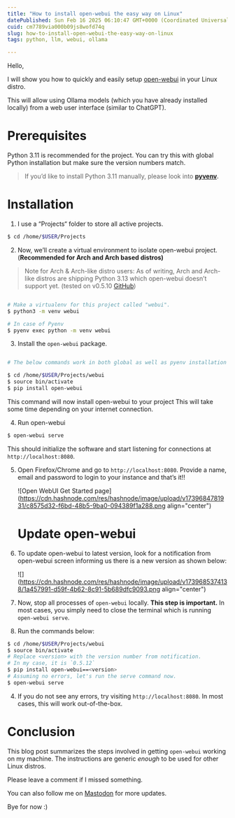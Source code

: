 ```yaml
---
title: "How to install open-webui the easy way on Linux"
datePublished: Sun Feb 16 2025 06:10:47 GMT+0000 (Coordinated Universal Time)
cuid: cm7789via000b09js8wofd74q
slug: how-to-install-open-webui-the-easy-way-on-linux
tags: python, llm, webui, ollama

---
```


Hello,

I will show you how to quickly and easily setup [open-webui](https://github.com/open-webui/open-webui) in your Linux distro.

This will allow using Ollama models (which you have already installed locally) from a web user interface (similar to ChatGPT).

# Prerequisites

Python 3.11 is recommended for the project. You can try this with global Python installation but make sure the version numbers match.

> If you’d like to install Python 3.11 manually, please look into [**pyvenv**](https://github.com/pyenv/pyenv)**.**

# Installation

1. I use a “Projects“ folder to store all active projects.
    

```bash
$ cd /home/$USER/Projects
```

2. Now, we’ll create a virtual environment to isolate open-webui project. (**Recommended for Arch and Arch based distros)**
    

> Note for Arch & Arch-like distro users: As of writing, Arch and Arch-like distros are shipping Python 3.13 which open-webui doesn’t support yet. (tested on v0.5.10 [GitHub](https://github.com/open-webui/open-webui/blob/v0.5.10/pyproject.toml#L115))

```bash

# Make a virtualenv for this project called "webui".
$ python3 -m venv webui

# In case of Pyenv
$ pyenv exec python -m venv webui 
```

3. Install the `open-webui` package.
    

```bash

# The below commands work in both global as well as pyenv installation of Python

$ cd /home/$USER/Projects/webui
$ source bin/activate
$ pip install open-webui
```

This command will now install open-webui to your project This will take some time depending on your internet connection.

4. Run open-webui
    

```bash
$ open-webui serve
```

This should initialize the software and start listening for connections at `http://localhost:8080`.

5. Open Firefox/Chrome and go to `http://localhost:8080`. Provide a name, email and password to login to your instance and that’s it!!
    
    ![Open WebUI Get Started page](https://cdn.hashnode.com/res/hashnode/image/upload/v1739684781931/c8575d32-f6bd-48b5-9ba0-094389f1a288.png align="center")
    
    # Update open-webui
    

1. To update open-webui to latest version, look for a notification from open-webui screen informing us there is a new version as shown below:
    
    ![](https://cdn.hashnode.com/res/hashnode/image/upload/v1739685374138/1a457991-d59f-4b62-8c91-5b689dfc9093.png align="center")
    
2. Now, stop all processes of `open-webui` locally. **This step is important.** In most cases, you simply need to close the terminal which is running `open-webui serve`.
    
3. Run the commands below:
    

```bash
$ cd /home/$USER/Projects/webui
$ source bin/activate
# Replace <version> with the version number from notification.
# In my case, it is `0.5.12`
$ pip install open-webui==<version>
# Assuming no errors, let's run the serve command now.
$ open-webui serve
```

4. If you do not see any errors, try visiting `http://localhost:8080`. In most cases, this will work out-of-the-box.
    

# Conclusion

This blog post summarizes the steps involved in getting `open-webui` working on my machine. The instructions are generic *enough* to be used for other Linux distros.

Please leave a comment if I missed something.

You can also follow me on [Mastodon](https://social.linux.pizza/@shanmukhateja/) for more updates.

Bye for now :)